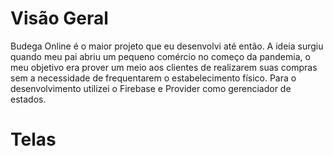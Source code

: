 # Visão Geral

Budega Online é o maior projeto que eu desenvolvi até então. A ideia surgiu quando meu pai abriu um pequeno comércio no começo da pandemia, o meu objetivo era prover um meio aos clientes de realizarem suas compras sem a necessidade de frequentarem o estabelecimento físico. Para o desenvolvimento utilizei o Firebase e Provider como gerenciador de estados.

# Telas
